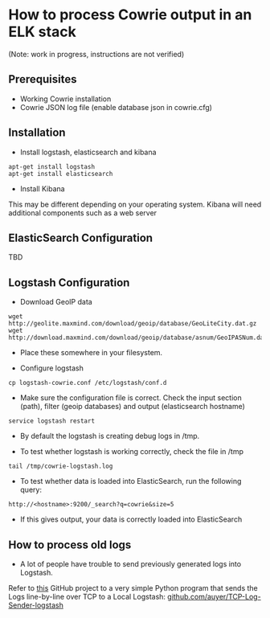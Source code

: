 # How to process Cowrie output in an ELK stack

(Note: work in progress, instructions are not verified)


## Prerequisites

* Working Cowrie installation
* Cowrie JSON log file (enable database json in cowrie.cfg)

## Installation

* Install logstash, elasticsearch and kibana

```
apt-get install logstash
apt-get install elasticsearch
````

* Install Kibana

This may be different depending on your operating system. Kibana will need additional components such as a web server


## ElasticSearch Configuration

TBD

## Logstash Configuration

* Download GeoIP data

```
wget http://geolite.maxmind.com/download/geoip/database/GeoLiteCity.dat.gz
wget http://download.maxmind.com/download/geoip/database/asnum/GeoIPASNum.dat.gz
```

* Place these somewhere in your filesystem.

* Configure logstash

```
cp logstash-cowrie.conf /etc/logstash/conf.d
```

* Make sure the configuration file is correct. Check the input section (path), filter (geoip databases) and output (elasticsearch hostname)

```
service logstash restart
```

* By default the logstash is creating debug logs in /tmp.

* To test whether logstash is working correctly, check the file in /tmp

```
tail /tmp/cowrie-logstash.log
```

* To test whether data is loaded into ElasticSearch, run the following query:

```
http://<hostname>:9200/_search?q=cowrie&size=5
```

* If this gives output, your data is correctly loaded into ElasticSearch

## How to process old logs

* A lot of people have trouble to send previously generated logs into Logstash. 

Refer to [this](https://github.com/auyer/TCP-Log-Sender-logstash) GitHub project to a very simple Python program that sends the Logs line-by-line over TCP to a Local Logstash:
[github.com/auyer/TCP-Log-Sender-logstash](https://github.com/auyer/TCP-Log-Sender-logstash)
